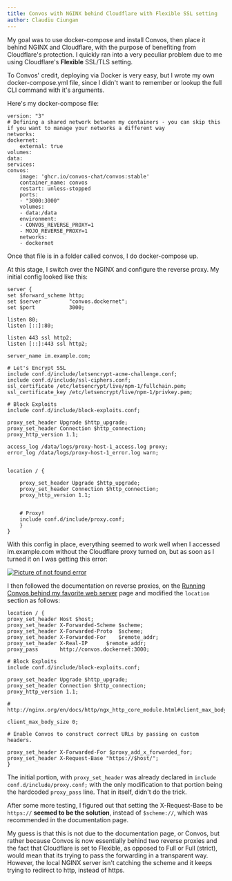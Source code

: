 ```yaml
---
title: Convos with NGINX behind Cloudflare with Flexible SSL setting
author: Claudiu Ciungan
---
```


My goal was to use docker-compose and install Convos, then place it behind NGINX and Cloudflare, with the purpose of benefiting from Cloudflare's protection.
I quickly ran into a very peculiar problem due to me using Cloudflare's **Flexible** SSL/TLS setting.

<!--more-->

To Convos' credit, deploying via Docker is very easy, but I wrote my own docker-compose.yml file, since I didn't want to remember or lookup the full CLI command with it's arguments.

Here's my docker-compose file:

    version: "3"
    # Defining a shared network between my containers - you can skip this if you want to manage your networks a different way
    networks:
    dockernet:
        external: true
    volumes:
    data:
    services:
    convos:
        image: 'ghcr.io/convos-chat/convos:stable'
        container_name: convos
        restart: unless-stopped
        ports:
        - "3000:3000"
        volumes:
        - data:/data
        environment:
        - CONVOS_REVERSE_PROXY=1
        - MOJO_REVERSE_PROXY=1
        networks:
        - dockernet


Once that file is in a folder called convos, I do docker-compose up.

At this stage, I switch over the NGINX and configure the reverse proxy. My initial config looked like this:

    server {
    set $forward_scheme http;
    set $server         "convos.dockernet";
    set $port           3000;

    listen 80;
    listen [::]:80;

    listen 443 ssl http2;
    listen [::]:443 ssl http2;

    server_name im.example.com;

    # Let's Encrypt SSL
    include conf.d/include/letsencrypt-acme-challenge.conf;
    include conf.d/include/ssl-ciphers.conf;
    ssl_certificate /etc/letsencrypt/live/npm-1/fullchain.pem;
    ssl_certificate_key /etc/letsencrypt/live/npm-1/privkey.pem;

    # Block Exploits
    include conf.d/include/block-exploits.conf;

    proxy_set_header Upgrade $http_upgrade;
    proxy_set_header Connection $http_connection;
    proxy_http_version 1.1;

    access_log /data/logs/proxy-host-1_access.log proxy;
    error_log /data/logs/proxy-host-1_error.log warn;


    location / {

        proxy_set_header Upgrade $http_upgrade;
        proxy_set_header Connection $http_connection;
        proxy_http_version 1.1;


        # Proxy!
        include conf.d/include/proxy.conf;
        }
    }

With this config in place, everything seemed to work well when I accessed im.example.com without the Cloudflare proxy turned on, but as soon as I turned it on I was getting this error:

[![Picture of not found error](/screenshots/2022-06-01-convos-error-not-found.png)](/screenshots/2022-06-01-convos-error-not-found.png)

I then followed the documentation on reverse proxies, on the [Running Convos behind my favorite web server](https://convos.chat/doc/reverse-proxy#example-nginx-config) page and modified the `location` section as follows:

    location / {
    proxy_set_header Host $host;
    proxy_set_header X-Forwarded-Scheme $scheme;
    proxy_set_header X-Forwarded-Proto  $scheme;
    proxy_set_header X-Forwarded-For    $remote_addr;
    proxy_set_header X-Real-IP		$remote_addr;
    proxy_pass       http://convos.dockernet:3000;

    # Block Exploits
    include conf.d/include/block-exploits.conf;

    proxy_set_header Upgrade $http_upgrade;
    proxy_set_header Connection $http_connection;
    proxy_http_version 1.1;

    # http://nginx.org/en/docs/http/ngx_http_core_module.html#client_max_body_size

    client_max_body_size 0;

    # Enable Convos to construct correct URLs by passing on custom headers.

    proxy_set_header X-Forwarded-For $proxy_add_x_forwarded_for;
    proxy_set_header X-Request-Base "https://$host/";
    }

The initial portion, with `proxy_set_header` was already declared in `include conf.d/include/proxy.conf;` with the only modification to that portion being the hardcoded `proxy_pass` line. That in itself, didn't do the trick.

After some more testing, I figured out that setting the X-Request-Base to be `https://` **seemed to be the solution**, instead of `$scheme://`, which was recommended in the documentation page.

My guess is that this is not due to the documentation page, or Convos, but rather because Convos is now essentially behind two reverse proxies and the fact that Cloudflare is set to Flexible, as opposed to Full or Full (strict), would mean that its trying to pass the forwarding in a transparent way. However, the local NGINX server isn't catching the scheme and it keeps trying to redirect to http, instead of https.
